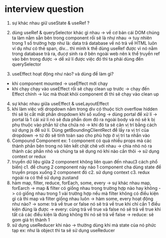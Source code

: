 # interview question
1. sự khác nhau giữ useState & useRef ?
2. dùng useRef & querySelector khác gì nhau
  -> về cơ bản cái DOM chúng ta làm nằm sẵn bên trong component rồi sẽ là như nhau
  -> tuy nhiên trong 1 số trường hợp như là: data trả database về nó trả về HTML luôn ví dụ như có thẻ span, div... thì mình k thể dùng useRef được vì nó nằm trong database trả ra, đucợ sinh ra ở bên ngoài web nên k thể truyền ref vào bên trong được -> dể xử lí được việc đó thì ta phải dùng đến querySelector

3. useEffect hoạt động như nào? và dùng để làm gì?
- khi component mounted -> useEffect mới chạy
- khi chạy chạy vào useEffect rồi sẽ chạy clean up trước -> chạy đến Effect chính -> lúc mà thoát khỏi component đi thì sẽ chạy vào clean up
4. sự khác nhau giữa useEffect & useLayoutEffect
5. khi làm việc với dropdown nằm trong div có thuộc tích overflow hidden thì sẽ bị cắt mất phần dropdown khi sổ xuống
-> dùng portal để xử lí
  -> portal là 1 cái xử lí nó sẽ đưa phần dom đó ra ngoài body và nó sẽ k bị phụ thuộc vào phần tử cha chứa nó
  -> khi đó ta sẽ căn vị trí bằng cách sử dụng js để sử lí. Dùng getBoundingClientRect để lấy ra vị trí của dropdown -> từ đó sẽ tính toàn sao cho phù hợp ở vị trí ta nhần vào
6. Compound Component
ex: 1 component có quá nhiều props mà các thành phần bên trong nó liên kết chặt chẽ với nhau
-> chia nhỏ nó ra thành các phần nhỏ và chúng ta sẽ dụng nó khi nào cần thôi
-> sử dụng context or redux
7. truyền dữ liệu giữa 2 component không liên quan đến nhau(3 cách phổ biến)
  c1. để chung 2 component này nào 1 component cha dùng state để truyền props xuống 2 component đó
  c2. sử dụng context
  c3. redux
  ngoài ra có thể sử dụng zustand
8. hàm map, filter, reduce, forEach, some, every
  -> sự khác nhau map, forEarch
  -> map & filter có giống nhau trong trường hợp nào hay không
    -> có giống nhau trong 1 vài trường hợp
    nếu mà filter không có điều kiện gì cả thì map và filter giống nhau luôn
  -> hàm some, every hoạt động như nào?
    -> some: trả về true or false
      nó sẽ trả về true khi chỉ cần 1 điều kiện đúng là được
    -> every: cũng trả về true và false
      nó sẽ trả về true khi tất cả các điều kiện là đúng không thì nó sẽ trả về false
  -> reduce: sẽ gom giá trị thành 1
9. sử dụng useReducer khi nào
-> thường dùng khi mà state của nó phức tạp
ex: như là object thì ta sẽ sử dụng useReducer